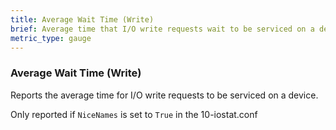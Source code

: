 ```yaml
---
title: Average Wait Time (Write)
brief: Average time that I/O write requests wait to be serviced on a device.
metric_type: gauge
---
```

### Average Wait Time (Write)

Reports the average time for I/O write requests to be serviced on a device.

Only reported if `NiceNames` is set to `True` in the 10-iostat.conf